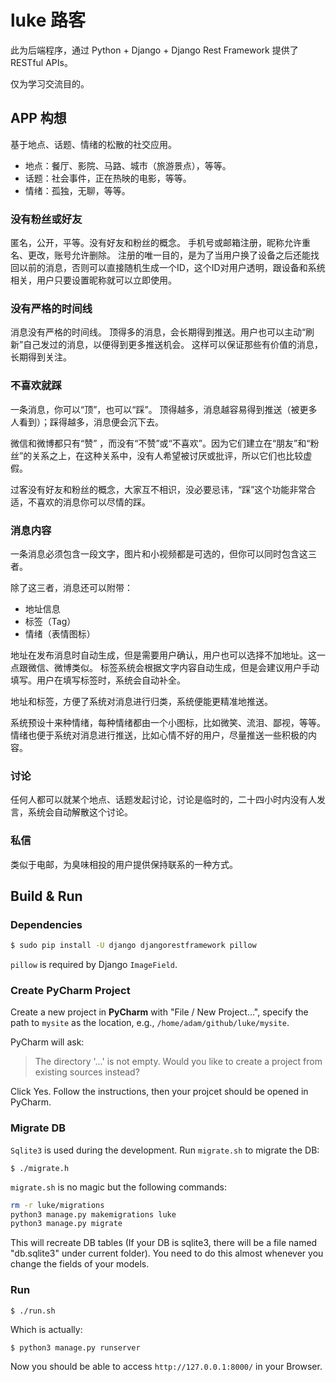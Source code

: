 # luke 路客

此为后端程序，通过 Python + Django + Django Rest Framework 提供了 RESTful APIs。

仅为学习交流目的。

## APP 构想

基于地点、话题、情绪的松散的社交应用。

- 地点：餐厅、影院、马路、城市（旅游景点），等等。
- 话题：社会事件，正在热映的电影，等等。
- 情绪：孤独，无聊，等等。

### 没有粉丝或好友

匿名，公开，平等。没有好友和粉丝的概念。
手机号或邮箱注册，昵称允许重名、更改，账号允许删除。
注册的唯一目的，是为了当用户换了设备之后还能找回以前的消息，否则可以直接随机生成一个ID，这个ID对用户透明，跟设备和系统相关，用户只要设置昵称就可以立即使用。

### 没有严格的时间线

消息没有严格的时间线。
顶得多的消息，会长期得到推送。用户也可以主动“刷新”自己发过的消息，以便得到更多推送机会。
这样可以保证那些有价值的消息，长期得到关注。

### 不喜欢就踩

一条消息，你可以“顶”，也可以“踩”。
顶得越多，消息越容易得到推送（被更多人看到）；踩得越多，消息便会沉下去。

微信和微博都只有“赞” ，而没有“不赞”或“不喜欢”。因为它们建立在“朋友”和“粉丝”的关系之上，在这种关系中，没有人希望被讨厌或批评，所以它们也比较虚假。

过客没有好友和粉丝的概念，大家互不相识，没必要忌讳，“踩”这个功能非常合适，不喜欢的消息你可以尽情的踩。

### 消息内容

一条消息必须包含一段文字，图片和小视频都是可选的，但你可以同时包含这三者。

除了这三者，消息还可以附带：

- 地址信息
- 标签（Tag）
- 情绪（表情图标）

地址在发布消息时自动生成，但是需要用户确认，用户也可以选择不加地址。这一点跟微信、微博类似。
标签系统会根据文字内容自动生成，但是会建议用户手动填写。用户在填写标签时，系统会自动补全。

地址和标签，方便了系统对消息进行归类，系统便能更精准地推送。

系统预设十来种情绪，每种情绪都由一个小图标，比如微笑、流泪、鄙视，等等。
情绪也便于系统对消息进行推送，比如心情不好的用户，尽量推送一些积极的内容。

### 讨论

任何人都可以就某个地点、话题发起讨论，讨论是临时的，二十四小时内没有人发言，系统会自动解散这个讨论。

### 私信

类似于电邮，为臭味相投的用户提供保持联系的一种方式。

## Build & Run

### Dependencies

```bash
$ sudo pip install -U django djangorestframework pillow
```
`pillow` is required by Django `ImageField`.

### Create PyCharm Project

Create a new project in **PyCharm** with "File / New Project...", specify the path to `mysite` as the location, e.g., `/home/adam/github/luke/mysite`.

PyCharm will ask:
> The directory '...' is not empty. Would you like to create a project from existing sources instead?

Click Yes. Follow the instructions, then your projcet should be opened in PyCharm.

### Migrate DB

`Sqlite3` is used during the development. Run `migrate.sh` to migrate the DB:
```
$ ./migrate.h
```

`migrate.sh` is no magic but the following commands:
```bash
rm -r luke/migrations
python3 manage.py makemigrations luke
python3 manage.py migrate
```

This will recreate DB tables (If your DB is sqlite3, there will be a file named "db.sqlite3" under current folder).
You need to do this almost whenever you change the fields of your models.

### Run

```bash
$ ./run.sh
```
Which is actually:
```
$ python3 manage.py runserver
```

Now you should be able to access `http://127.0.0.1:8000/` in your Browser.

